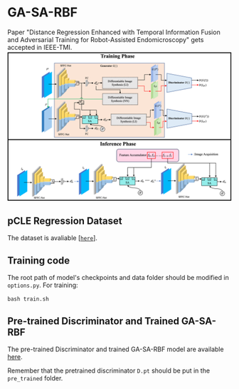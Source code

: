 # GA-SA-RBF
Paper "Distance Regression Enhanced with Temporal Information Fusion and Adversarial Training for Robot-Assisted Endomicroscopy" gets accepted in IEEE-TMI.
![framework](figs/fw.png)

## pCLE Regression Dataset 
The dataset is avaliable [[`here`](https://zenodo.org/records/7147878)].
## Training code
The root path of model's checkpoints and data folder should be modified in `options.py`.
For training:
```
bash train.sh
```

## Pre-trained Discriminator and Trained GA-SA-RBF

The pre-trained Discriminator and trained GA-SA-RBF model are available [here](https://drive.google.com/drive/folders/1LtWTjKgW7uorj2qvG_ZO3D5fFRTe-Ivx?usp=sharing).

Remember that the pretrained discriminator `D.pt` should be put in the `pre_trained` folder.


